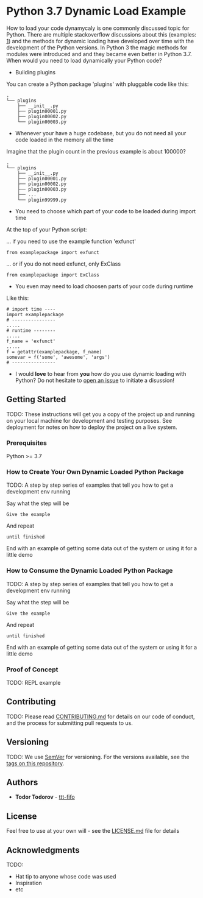 # Python 3.7 Dynamic Load Example

How to load your code dynamycaly is one commonly discussed topic for Python. There are multiple stackoverflow discussions about this (examples: <a href="https://stackoverflow.com/questions/951124/dynamic-loading-of-python-modules" target="blank">1</a>) and the methods for dynamic loading have developed over time with the development of the Python versions. In Python 3 the magic methods for modules were introduced and and they became even better in Python 3.7. When would you need to load dynamically your Python code?

* Building plugins

You can create a Python package 'plugins' with pluggable code like this:

```
.
└── plugins
    ├── __init__.py
    ├── plugin00001.py
    ├── plugin00002.py
    └── plugin00003.py
```

* Whenever your have a huge codebase, but you do not need all your code loaded in the memory all the time

Imagine that the plugin count in the previous example is about 100000?

```
.
└── plugins
    ├── __init__.py
    ├── plugin00001.py
    ├── plugin00002.py
    ├── plugin00003.py
    ├── ...
    └── plugin99999.py
```

* You need to choose which part of your code to be loaded during import time

At the top of your Python script:

... if you need to use the example function 'exfunct'

```
from examplepackage import exfunct
```

... or if you do not need exfunct, only ExClass

```
from examplepackage import ExClass
```

* You even may need to load choosen parts of your code during runtime

Like this:

```
# import time ----
import examplepackage
# ----------------
.....
# runtime --------
.....
f_name = 'exfunct'
.....
f = getattr(examplepackage, f_name)
somevar = f('some', 'awesome', 'args')
# ----------------
```

* I would **love** to hear from **you** how do you use dynamic loading with Python? Do not hesitate to [open an issue](https://github.com/ttt-fifo/python-dynamicload/issues) to initiate a disussion!

## Getting Started

TODO: These instructions will get you a copy of the project up and running on your local machine for development and testing purposes. See deployment for notes on how to deploy the project on a live system.

### Prerequisites

Python >= 3.7

### How to Create Your Own Dynamic Loaded Python Package

TODO: A step by step series of examples that tell you how to get a development env running

Say what the step will be

```
Give the example
```

And repeat

```
until finished
```

End with an example of getting some data out of the system or using it for a little demo

### How to Consume the Dynamic Loaded Python Package

TODO: A step by step series of examples that tell you how to get a development env running

Say what the step will be

```
Give the example
```

And repeat

```
until finished
```

End with an example of getting some data out of the system or using it for a little demo


### Proof of Concept

TODO: REPL example

## Contributing

TODO:
Please read [CONTRIBUTING.md](https://gist.github.com/PurpleBooth/b24679402957c63ec426) for details on our code of conduct, and the process for submitting pull requests to us.

## Versioning

TODO:
We use [SemVer](http://semver.org/) for versioning. For the versions available, see the [tags on this repository](https://github.com/your/project/tags). 

## Authors

* **Todor Todorov** - [ttt-fifo](https://github.com/ttt-fifo)

## License

Feel free to use at your own will - see the [LICENSE.md](LICENSE.md) file for details

## Acknowledgments

TODO:

* Hat tip to anyone whose code was used
* Inspiration
* etc


